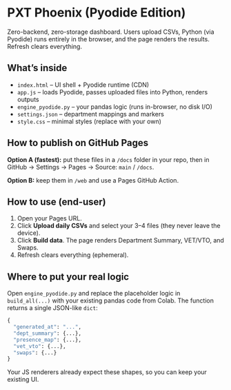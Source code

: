 # PXT Phoenix (Pyodide Edition)

Zero-backend, zero-storage dashboard. Users upload CSVs, Python (via Pyodide) runs entirely in the browser, and the page renders the results. Refresh clears everything.

## What’s inside
- `index.html` – UI shell + Pyodide runtime (CDN)
- `app.js` – loads Pyodide, passes uploaded files into Python, renders outputs
- `engine_pyodide.py` – your pandas logic (runs in-browser, no disk I/O)
- `settings.json` – department mappings and markers
- `style.css` – minimal styles (replace with your own)

## How to publish on GitHub Pages
**Option A (fastest):** put these files in a `/docs` folder in your repo, then in GitHub → Settings → Pages → Source: `main` / `/docs`.

**Option B:** keep them in `/web` and use a Pages GitHub Action.

## How to use (end-user)
1. Open your Pages URL.
2. Click **Upload daily CSVs** and select your 3–4 files (they never leave the device).
3. Click **Build data**. The page renders Department Summary, VET/VTO, and Swaps.
4. Refresh clears everything (ephemeral).

## Where to put your real logic
Open `engine_pyodide.py` and replace the placeholder logic in `build_all(...)` with your existing pandas code from Colab. The function returns a single JSON-like `dict`:

```python
{
  "generated_at": "...",
  "dept_summary": {...},
  "presence_map": {...},
  "vet_vto": {...},
  "swaps": {...}
}
```

Your JS renderers already expect these shapes, so you can keep your existing UI.
